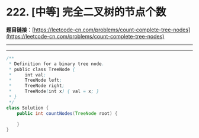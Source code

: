 # 222. [中等] 完全二叉树的节点个数

**题目链接：**[https://leetcode-cn.com/problems/count-complete-tree-nodes](https://leetcode-cn.com/problems/count-complete-tree-nodes)

---

<Cards card="leetcode_222_count-complete-tree-nodes"></Cards>

---

```java
/**
 * Definition for a binary tree node.
 * public class TreeNode {
 *     int val;
 *     TreeNode left;
 *     TreeNode right;
 *     TreeNode(int x) { val = x; }
 * }
 */
class Solution {
    public int countNodes(TreeNode root) {
        
    }
}
```